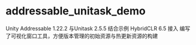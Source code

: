 # addressable_unitask_demo

Unity Addressable 1.22.2 与Unitask 2.5.5 结合示例
HybridCLR 6.5 接入
编写了可视化窗口工具，方便版本管理的初始资源与热更新资源的构建
